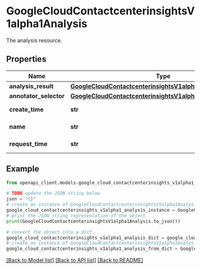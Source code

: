 # GoogleCloudContactcenterinsightsV1alpha1Analysis

The analysis resource.

## Properties

Name | Type | Description | Notes
------------ | ------------- | ------------- | -------------
**analysis_result** | [**GoogleCloudContactcenterinsightsV1alpha1AnalysisResult**](GoogleCloudContactcenterinsightsV1alpha1AnalysisResult.md) |  | [optional] 
**annotator_selector** | [**GoogleCloudContactcenterinsightsV1alpha1AnnotatorSelector**](GoogleCloudContactcenterinsightsV1alpha1AnnotatorSelector.md) |  | [optional] 
**create_time** | **str** | Output only. The time at which the analysis was created, which occurs when the long-running operation completes. | [optional] [readonly] 
**name** | **str** | Immutable. The resource name of the analysis. Format: projects/{project}/locations/{location}/conversations/{conversation}/analyses/{analysis} | [optional] 
**request_time** | **str** | Output only. The time at which the analysis was requested. | [optional] [readonly] 

## Example

```python
from openapi_client.models.google_cloud_contactcenterinsights_v1alpha1_analysis import GoogleCloudContactcenterinsightsV1alpha1Analysis

# TODO update the JSON string below
json = "{}"
# create an instance of GoogleCloudContactcenterinsightsV1alpha1Analysis from a JSON string
google_cloud_contactcenterinsights_v1alpha1_analysis_instance = GoogleCloudContactcenterinsightsV1alpha1Analysis.from_json(json)
# print the JSON string representation of the object
print(GoogleCloudContactcenterinsightsV1alpha1Analysis.to_json())

# convert the object into a dict
google_cloud_contactcenterinsights_v1alpha1_analysis_dict = google_cloud_contactcenterinsights_v1alpha1_analysis_instance.to_dict()
# create an instance of GoogleCloudContactcenterinsightsV1alpha1Analysis from a dict
google_cloud_contactcenterinsights_v1alpha1_analysis_from_dict = GoogleCloudContactcenterinsightsV1alpha1Analysis.from_dict(google_cloud_contactcenterinsights_v1alpha1_analysis_dict)
```
[[Back to Model list]](../README.md#documentation-for-models) [[Back to API list]](../README.md#documentation-for-api-endpoints) [[Back to README]](../README.md)


